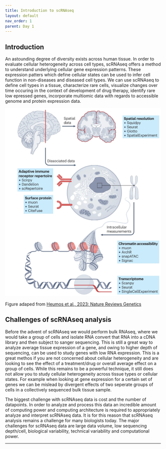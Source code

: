 ```yaml
---
title: Introduction to scRNAseq
layout: default
nav_order: 1
parent: Day 1
---
```


## Introduction
An astounding degree of diversity exists across human tissue. In order to evaluate cellular heterogeneity across cell types, scRNAseq offers a method to understand underlying cellular gene expression patterns. These expression patters which define cellular states can be used to infer cell function in non-diseases and diseased cell types. We can use scRNAseq to define cell types in a tissue, characterize rare cells, visualize changes over time occuring in the context of development of drug therapy, identify rare low epressed genes, incorporate multiomic data with regards to accessible genome and protein expression data.

![](../../assets/images/seq1.PNG)

Figure adaped from [Heumos et al., 2023: Nature Reviews Genetics](https://www.nature.com/articles/s41576-023-00586-w)

## Challenges of scRNAseq analysis
Before the advent of scRNAseq we would perform bulk RNAseq, where we would take a group of cells and isolate RNA convert that RNA into a cDNA library and then subject to sanger sequencing. This is still a great way to analyze average tissue expression of a gene, and owing to higher depth of sequencing, can be used to study genes with low RNA expression. This is a great methos if you are not concerned about cellular heterogeneity and are looking to see the effect of a treatment/drug or overall average effect on a group of cells. While this remains to be a powerful technique, it still does not allow you to study cellular heterogeneity across tissue types or cellular states. For example when looking at gene expression for a certain set of genes we can be mislead by divergent effects of two seperate groups of cells in a collectively sequenced bulk tissue sample.

The biggest challenge with scRNAseq data is cost and the number of datapoints. In order to analyze and process this data an incredible amount of computing power and computing architecture is required to appropriately analyze and interpret scRNAseq data. It is for this reason that scRNAseq analysis remains a challenge for many biologists today. The major challenges for scRNAseq data are large data volume, low sequencing depth/cell, biological variability, technical variability and computational power.  

----

[Just the Docs]: https://just-the-docs.github.io/just-the-docs/
[GitHub Pages]: https://docs.github.com/en/pages
[README]: https://github.com/just-the-docs/just-the-docs-template/blob/main/README.md
[Jekyll]: https://jekyllrb.com
[GitHub Pages / Actions workflow]: https://github.blog/changelog/2022-07-27-github-pages-custom-github-actions-workflows-beta/
[use this template]: https://github.com/just-the-docs/just-the-docs-template/generate
